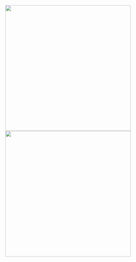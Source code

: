 <img src="https://github.com/chermary/blisscribe/blob/master/resources/untranslated.png" width="400">
<img src="https://github.com/chermary/blisscribe/blob/master/resources/translated.png" width="400">
